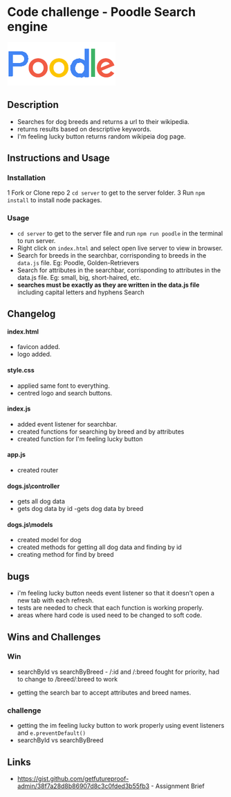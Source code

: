 # Code challenge - Poodle Search engine
![Poodle Logo](./media/Poodle.png "Poodle Logo")
## Description
- Searches for dog breeds and returns a url to their wikipedia.
- returns results based on descriptive keywords.
- I'm feeling lucky button returns random wikipeia dog page.


## Instructions and Usage
### Installation
1 Fork or Clone repo
2 `cd server` to get to the server folder.
3 Run `npm install` to install node packages.
### Usage
- `cd server` to get to the server file and run `npm run poodle` in the terminal to run server.
- Right click on `index.html` and select open live server to view in browser.
- Search for breeds in the searchbar, corrisponding to breeds in the `data.js` file. Eg: Poodle, Golden-Retrievers
- Search for attributes in the searchbar, corrisponding to attributes in the data.js file. Eg: small, big, short-haired, etc.
- **searches must be exactly as they are written in the data.js file** including capital letters and hyphens
Search 
## Changelog
#### index.html
- favicon added.
- logo added.
#### style.css
- applied same font to everything.
- centred logo and search buttons.
#### index.js
- added event listener for searchbar.
- created functions for searching by breed and by attributes
- created function for I'm feeling lucky button
#### app.js
- created router
#### dogs.js\controller
- gets all dog data
- gets dog data by id
-gets dog data by breed
#### dogs.js\models
- created model for dog
- created methods for getting all dog data and finding by id
- creating method for find by breed
## bugs
- i'm feeling lucky button needs event listener so that it doesn't open a new tab with each refresh.
- tests are needed to check that each function is working properly.
- areas where hard code is used need to be changed to soft code.
## Wins and Challenges
### Win
* searchById vs searchByBreed - /:id and /:breed fought for priority, had to change to /breed/:breed to work
- getting the search bar to accept attributes and breed names.
### challenge
- getting the im feeling lucky button to work properly using event listeners and `e.preventDefault()`
- searchById vs searchByBreed

## Links

* https://gist.github.com/getfutureproof-admin/38f7a28d8b86907d8c3c0fded3b55fb3 - Assignment Brief
